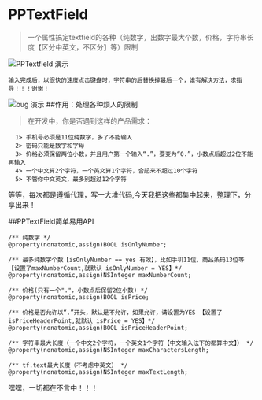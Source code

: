 # PPTextField
> 一个属性搞定textfield的各种（纯数字，出数字最大个数，价格，字符串长度【区分中英文，不区分】等）限制


![PPTextfield 演示](https://raw.githubusercontent.com/chinesemanbobo/PPTextField/4d08cd1e7e6c5911fb3fdd32f35e48865065fcad/PPTextfield演示.gif)

`输入完成后，以很快的速度点击键盘时，字符串的后替换掉最后一个，谁有解决方法，求指导！！！谢谢！`

![bug 演示](https://raw.githubusercontent.com/chinesemanbobo/PPTextField/4d08cd1e7e6c5911fb3fdd32f35e48865065fcad/PPTextfield%20bug.gif)
##作用：处理各种烦人的限制


> 在开发中，你是否遇到这样的产品需求：
```
  1> 手机号必须是11位纯数字，多了不能输入
  2> 密码只能是数字和字母
  3> 价格必须保留两位小数，并且用户第一个输入“.”，要变为“0.”，小数点后超过2位不能再输入
  4> 一个中文算2个字符，一个英文算1个字符，合起来不超过10个字符
  5> 不管你中文英文，最多别超过12个字符
```
  等等，每次都是遵循代理，写一大堆代码,今天我把这些都集中起来，整理下，分享出来！
  
##PPTextField简单易用API
```
/** 纯数字 */
@property(nonatomic,assign)BOOL isOnlyNumber;

/** 最多纯数字个数【isOnlyNumber == yes 有效】，比如手机11位，商品条码13位等 【设置了maxNumberCount,就默认 isOnlyNumber = YES】*/
@property(nonatomic,assign)NSInteger maxNumberCount;

/** 价格(只有一个"."，小数点后保留2位小数) */
@property(nonatomic,assign)BOOL isPrice;

/** 价格是否允许以“.”开头，默认是不允许，如果允许，请设置为YES 【设置了isPriceHeaderPoint,就默认 isPrice = YES】*/
@property(nonatomic,assign)BOOL isPriceHeaderPoint;

/** 字符串最大长度（一个中文2个字符，一个英文1个字符【中文输入法下的都算中文】） */
@property(nonatomic,assign)NSInteger maxCharactersLength;

/** tf.text最大长度（不考虑中英文） */
@property(nonatomic,assign)NSInteger maxTextLength;

```
嘿嘿，一切都在不言中！！！
